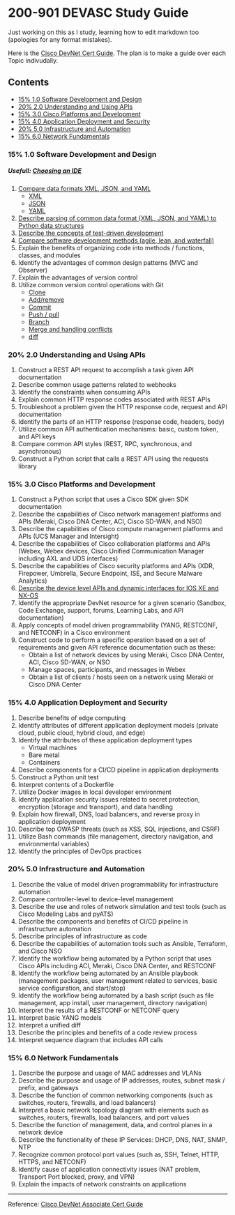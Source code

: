 # 200-901 DEVASC Study Guide

Just working on this as I study, learning how to edit markdown too (apologies for any format mistakes).


Here is the [Cisco DevNet Cert Guide](https://mkto.cisco.com/devnet-associate-cert-guide.html?utm_campaign=devnetcertguide&utm_source=web&utm_medium=cdc-devnetassociate-hero). The plan is to make a guide over each Topic indivudally.

## Contents

- [15% 1.0 Software Development and Design](#15-10-software-development-and-design)
- [20% 2.0 Understanding and Using APIs](#20-20-understanding-and-using-apis)
- [15% 3.0 Cisco Platforms and Development](#15-30-cisco-platforms-and-development)
- [15% 4.0 Application Deployment and Security](#15-40-application-deployment-and-security)
- [20% 5.0 Infrastructure and Automation](#20-50-infrastructure-and-automation)
- [15% 6.0 Network Fundamentals](#15-60-network-fundamentals)

### 15% 1.0 Software Development and Design
  ##### Usefull: [Choosing an IDE](<1.0 Software Development and Design/IDEoptions.md>)
1. [Compare data formats XML, JSON, and YAML](<1.0 Software Development and Design/XML-JSON-YAML.md>)
   * [XML](<1.0 Software Development and Design/XML.md>)
   * [JSON](<1.0 Software Development and Design/JSON.md>)
   * [YAML](<1.0 Software Development and Design/YAML.md>) 
2. [Describe parsing of common data format (XML, JSON, and YAML) to Python data structures](<1.0 Software Development and Design/Parsing XML, JSON, and YAML Python.md>)
3. [Describe the concepts of test-driven development](<1.0 Software Development and Design/TDD.md>)
4. [Compare software development methods (agile, lean, and waterfall)](<1.0 Software Development and Design/agile-lean-waterfall.md>)
5. Explain the benefits of organizing code into methods / functions, classes, and modules
6. Identify the advantages of common design patterns (MVC and Observer)
7. Explain the advantages of version control
8. Utilize common version control operations with Git
    - [Clone](<GIT/Clone.md>)
    - [Add/remove](<GIT/Add-remove.md>)
    - [Commit](<GIT/Commit.md>)
    - [Push / pull](<GIT/Push-Pull.md>)
    - [Branch](<GIT/Branch.md>)
    - [Merge and handling conflicts](<GIT/Merge.md>)
    - [diff](<GIT/diff.md>)

### 20% 2.0 Understanding and Using APIs

1. Construct a REST API request to accomplish a task given API documentation
2. Describe common usage patterns related to webhooks
3. Identify the constraints when consuming APIs
4. Explain common HTTP response codes associated with REST APIs
5. Troubleshoot a problem given the HTTP response code, request and API documentation
6. Identify the parts of an HTTP response (response code, headers, body)
7. Utilize common API authentication mechanisms: basic, custom token, and API keys
8. Compare common API styles (REST, RPC, synchronous, and asynchronous)
9. Construct a Python script that calls a REST API using the requests library

### 15% 3.0 Cisco Platforms and Development

1. Construct a Python script that uses a Cisco SDK given SDK documentation
2. Describe the capabilities of Cisco network management platforms and APIs (Meraki, Cisco DNA Center, ACI, Cisco SD-WAN, and NSO)
3. Describe the capabilities of Cisco compute management platforms and APIs (UCS Manager and Intersight)
4. Describe the capabilities of Cisco collaboration platforms and APIs (Webex, Webex devices, Cisco Unified Communication Manager including AXL and UDS interfaces)
5. Describe the capabilities of Cisco security platforms and APIs (XDR, Firepower, Umbrella, Secure Endpoint, ISE, and Secure Malware Analytics)
6. [Describe the device level APIs and dynamic interfaces for IOS XE and NX-OS](<3.0 Cisco Platforms and Development/NexusAPI.md>)
7. Identify the appropriate DevNet resource for a given scenario (Sandbox, Code Exchange, support, forums, Learning Labs, and API documentation)
8. Apply concepts of model driven programmability (YANG, RESTCONF, and NETCONF) in a Cisco environment
9. Construct code to perform a specific operation based on a set of requirements and given API reference documentation such as these:
    - Obtain a list of network devices by using Meraki, Cisco DNA Center, ACI, Cisco SD-WAN, or NSO
    - Manage spaces, participants, and messages in Webex
    - Obtain a list of clients / hosts seen on a network using Meraki or Cisco DNA Center

### 15% 4.0 Application Deployment and Security

1. Describe benefits of edge computing
2. Identify attributes of different application deployment models (private cloud, public cloud, hybrid cloud, and edge)
3. Identify the attributes of these application deployment types
    - Virtual machines
    - Bare metal
    - Containers
4. Describe components for a CI/CD pipeline in application deployments
5. Construct a Python unit test
6. Interpret contents of a Dockerfile
7. Utilize Docker images in local developer environment
8. Identify application security issues related to secret protection, encryption (storage and transport), and data handling
9. Explain how firewall, DNS, load balancers, and reverse proxy in application deployment
10. Describe top OWASP threats (such as XSS, SQL injections, and CSRF)
11. Utilize Bash commands (file management, directory navigation, and environmental variables)
12. Identify the principles of DevOps practices

### 20% 5.0 Infrastructure and Automation

1. Describe the value of model driven programmability for infrastructure automation
2. Compare controller-level to device-level management
3. Describe the use and roles of network simulation and test tools (such as Cisco Modeling Labs and pyATS)
4. Describe the components and benefits of CI/CD pipeline in infrastructure automation
5. Describe principles of infrastructure as code
6. Describe the capabilities of automation tools such as Ansible, Terraform, and Cisco NSO
7. Identify the workflow being automated by a Python script that uses Cisco APIs including ACI, Meraki, Cisco DNA Center, and RESTCONF
8. Identify the workflow being automated by an Ansible playbook (management packages, user management related to services, basic service configuration, and start/stop)
9. Identify the workflow being automated by a bash script (such as file management, app install, user management, directory navigation)
10. Interpret the results of a RESTCONF or NETCONF query
11. Interpret basic YANG models
12. Interpret a unified diff
13. Describe the principles and benefits of a code review process
14. Interpret sequence diagram that includes API calls

### 15% 6.0 Network Fundamentals

1. Describe the purpose and usage of MAC addresses and VLANs
2. Describe the purpose and usage of IP addresses, routes, subnet mask / prefix, and gateways
3. Describe the function of common networking components (such as switches, routers, firewalls, and load balancers)
4. Interpret a basic network topology diagram with elements such as switches, routers, firewalls, load balancers, and port values
5. Describe the function of management, data, and control planes in a network device
6. Describe the functionality of these IP Services: DHCP, DNS, NAT, SNMP, NTP
7. Recognize common protocol port values (such as, SSH, Telnet, HTTP, HTTPS, and NETCONF)
8. Identify cause of application connectivity issues (NAT problem, Transport Port blocked, proxy, and VPN)
9. Explain the impacts of network constraints on applications

---

Reference: [Cisco DevNet Associate Cert Guide](https://mkto.cisco.com/devnet-associate-cert-guide.html?utm_campaign=devnetcertguide&utm_source=web&utm_medium=cdc-devnetassociate-hero)
